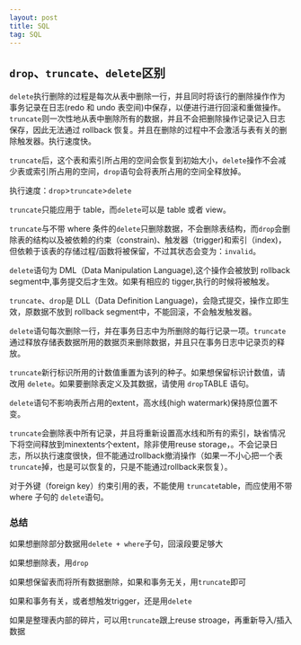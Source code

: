 ```yaml
---
layout: post
title: SQL
tag: SQL
---
```

## `drop`、`truncate`、`delete`区别
`delete`执行删除的过程是每次从表中删除一行，并且同时将该行的删除操作作为事务记录在日志(redo 和 undo 表空间)中保存，以便进行进行回滚和重做操作。`truncate`则一次性地从表中删除所有的数据，并且不会把删除操作记录记入日志保存，因此无法通过 rollback 恢复。并且在删除的过程中不会激活与表有关的删除触发器。执行速度快。

`truncate`后，这个表和索引所占用的空间会恢复到初始大小，`delete`操作不会减少表或索引所占用的空间，`drop`语句会将表所占用的空间全释放掉。

执行速度：`drop`>`truncate`>`delete`

`truncate`只能应用于 table，而`delete`可以是 table 或者 view。

`truncate`与不带 where 条件的`delete`只删除数据，不会删除表结构，而`drop`会删除表的结构以及被依赖的约束（constrain)、触发器（trigger)和索引（index)，但依赖于该表的存储过程/函数将被保留，不过其状态会变为：`invalid`。

`delete`语句为 DML（Data Manipulation Language),这个操作会被放到 rollback segment中,事务提交后才生效。如果有相应的 tigger,执行的时候将被触发。

`truncate`、`drop`是 DLL（Data Definition Language)，会隐式提交，操作立即生效，原数据不放到 rollback segment中，不能回滚，不会触发触发器。

`delete`语句每次删除一行，并在事务日志中为所删除的每行记录一项。`truncate`通过释放存储表数据所用的数据页来删除数据，并且只在事务日志中记录页的释放。 

`truncate`新行标识所用的计数值重置为该列的种子。如果想保留标识计数值，请改用 `delete`。如果要删除表定义及其数据，请使用 `drop`TABLE 语句。 

`delete`语句不影响表所占用的extent，高水线(high watermark)保持原位置不变。

`truncate`会删除表中所有记录，并且将重新设置高水线和所有的索引，缺省情况下将空间释放到minextents个extent，除非使用reuse storage，。不会记录日志，所以执行速度很快，但不能通过rollback撤消操作（如果一不小心把一个表`truncate`掉，也是可以恢复的，只是不能通过rollback来恢复）。

对于外键（foreign key）约束引用的表，不能使用 `truncate`table，而应使用不带 where 子句的 `delete`语句。

### 总结
如果想删除部分数据用`delete + where`子句，回滚段要足够大

如果想删除表，用`drop`

如果想保留表而将所有数据删除，如果和事务无关，用`truncate`即可

如果和事务有关，或者想触发trigger，还是用`delete`

如果是整理表内部的碎片，可以用`truncate`跟上reuse stroage，再重新导入/插入数据